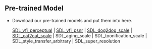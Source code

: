 ## Pre-trained Model

- Download our pre-trained models and put them into here.

	[SDL_vfi_perceptual](https://public-vigen-video.oss-cn-shanghai.aliyuncs.com/robin/models/SDL/SDL_vfi_perceptual.pth?OSSAccessKeyId=LTAI4G6bfnyW4TA4wFUXTYBe&Expires=1965370312&Signature=7TkRqQfck3qhBT5Dgwls1t7uFlE%3D) | [SDL_vfi_psnr](https://public-vigen-video.oss-cn-shanghai.aliyuncs.com/robin/models/SDL/SDL_vfi_psnr.pth?OSSAccessKeyId=LTAI4G6bfnyW4TA4wFUXTYBe&Expires=1965370339&Signature=AuHiCMo7y84nkK0t6S8KdWWDsfs%3D) | [SDL_dog2dog_scale](https://public-vigen-video.oss-cn-shanghai.aliyuncs.com/robin/models/SDL/SDL_dog2dog_scale.pth?OSSAccessKeyId=LTAI4G6bfnyW4TA4wFUXTYBe&Expires=1965370373&Signature=1zpBpGBgzcnJZwTlIJircy2%2B2c4%3D) | [SDL_cat2cat_scale](https://public-vigen-video.oss-cn-shanghai.aliyuncs.com/robin/models/SDL/SDL_cat2cat_scale.pth?OSSAccessKeyId=LTAI4G6bfnyW4TA4wFUXTYBe&Expires=1965370401&Signature=oVYA8uFcUP9F95aZwfl2igkhtqo%3D) | SDL_aging_scale | SDL_toonification_scale | SDL_style_transfer_arbitrary | SDL_super_resolution